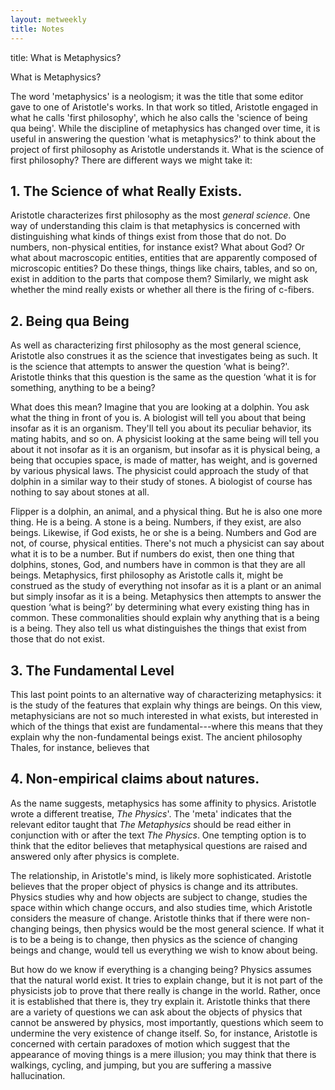 ```yaml
---
layout: metweekly
title: Notes
---
```


title: What is Metaphysics?


 What is Metaphysics?




The word 'metaphysics' is a neologism; it was the title that some editor gave to one of Aristotle's works. In that work so titled, Aristotle engaged in what he calls 'first philosophy', which he also calls the 'science of being qua being'. While the discipline of metaphysics has changed over time, it is useful in answering the question 'what is metaphysics?' to think about the project of first philosophy as Aristotle understands it. What is the science of first philosophy? There are different ways we might take it:  

## 1. The Science of what Really Exists. 

Aristotle characterizes first philosophy as the most *general science*. One way of understanding this claim is that metaphysics is concerned with distinguishing what kinds of things exist from those that do not. Do numbers, non-physical entities, for instance exist? What about God? Or what about macroscopic entities, entities that are apparently composed of microscopic entities? Do these things, things like chairs, tables, and so on, exist in addition to the parts that compose them? Similarly, we might ask whether the mind really exists or whether all there is the firing of c-fibers. 


## 2. Being qua Being
 

As well as characterizing first philosophy as the most general science, Aristotle also construes it as the science that investigates being as such. It is the science that attempts to answer the question ‘what is being?'. Aristotle thinks that this question is the same as the question ‘what it is for something, anything to be a being? 

What does this mean? Imagine that you are looking at a dolphin. You ask what the thing in front of you is. A biologist will tell you about that being insofar as it is an organism. They'll tell you about its peculiar behavior, its mating habits, and so on. A physicist looking at the same being will tell you about it not insofar as it is an organism, but insofar as it is physical being, a being that occupies space, is made of matter, has weight, and is governed by various physical laws. The physicist could approach the study of that dolphin in a similar way to their study of stones. A biologist of course has nothing to say about stones at all.  

Flipper is a dolphin, an animal, and a physical thing. But he is also one more thing. He is a being. A stone is a being. Numbers, if they exist, are also beings. Likewise, if God exists, he or she is a being. Numbers and God are not, of course, physical entities. There's not much a physicist can say about what it is to be a number. But if numbers do exist, then one thing that dolphins, stones, God, and numbers have in common is that they are all beings. Metaphysics, first philosophy as Aristotle calls it, might be construed as the study of everything not insofar as it is a plant or an animal but simply insofar as it is a being. Metaphysics then attempts to answer the question ‘what is being?’ by determining what every existing thing has in common. These commonalities should explain why anything that is a being is a being. They also tell us what distinguishes the things that exist from those that do not exist. 



## 3. The Fundamental Level

This last point points to an alternative way of characterizing metaphysics: it is the study of the features that explain why things are beings. On this view, metaphysicians are not so much interested in what exists, but interested in which of the things that exist are fundamental---where this means that they explain why the non-fundamental beings exist. The ancient philosophy Thales, for instance, believes that 


## 4. Non-empirical claims about natures. 

As the name suggests, metaphysics has some affinity to physics. Aristotle wrote a different treatise, *The Physics*'. The 'meta' indicates that the relevant editor taught that *The Metaphysics* should be read either in conjunction with or after the text *The Physics*. One tempting option is to think that the editor believes that metaphysical questions are raised and answered only after physics is complete. 

The relationship, in Aristotle's mind, is likely more sophisticated. Aristotle believes that the proper object of physics is change and its attributes. Physics studies why and how objects are subject to change, studies the space within which change occurs, and also studies time, which Aristotle considers the measure of change. Aristotle thinks that if there were non-changing beings, then physics would be the most general science. If what it is to be a being is to change, then physics as the science of changing beings and change, would tell us everything we wish to know about being. 

But how do we know if everything is a changing being? Physics assumes that the natural world exist. It tries to explain change, but it is not part of the physicists job to prove that there really is change in the world. Rather, once it is established that there is, they try explain it. Aristotle thinks that there are a variety of questions we can ask about the objects of physics that cannot be answered by physics, most importantly, questions which seem to undermine the very existence of change itself. So, for instance, Aristotle is concerned with certain paradoxes of motion which suggest that the appearance of moving things is a mere illusion; you may think that there is walkings, cycling, and jumping, but you are suffering a massive hallucination. 

